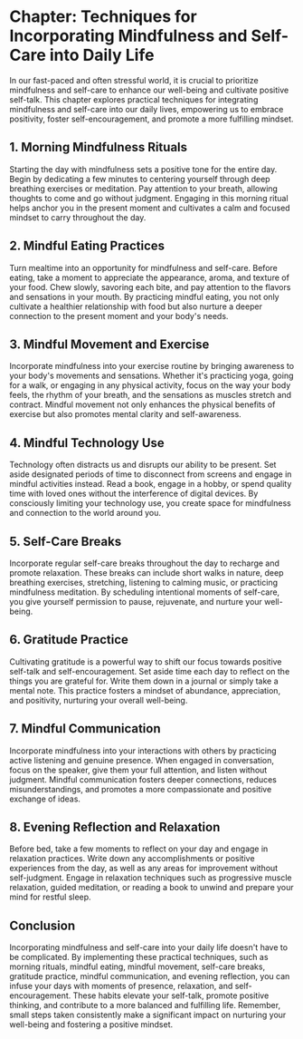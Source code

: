 Chapter: Techniques for Incorporating Mindfulness and Self-Care into Daily Life
===============================================================================

In our fast-paced and often stressful world, it is crucial to prioritize mindfulness and self-care to enhance our well-being and cultivate positive self-talk. This chapter explores practical techniques for integrating mindfulness and self-care into our daily lives, empowering us to embrace positivity, foster self-encouragement, and promote a more fulfilling mindset.

**1. Morning Mindfulness Rituals**
----------------------------------

Starting the day with mindfulness sets a positive tone for the entire day. Begin by dedicating a few minutes to centering yourself through deep breathing exercises or meditation. Pay attention to your breath, allowing thoughts to come and go without judgment. Engaging in this morning ritual helps anchor you in the present moment and cultivates a calm and focused mindset to carry throughout the day.

**2. Mindful Eating Practices**
-------------------------------

Turn mealtime into an opportunity for mindfulness and self-care. Before eating, take a moment to appreciate the appearance, aroma, and texture of your food. Chew slowly, savoring each bite, and pay attention to the flavors and sensations in your mouth. By practicing mindful eating, you not only cultivate a healthier relationship with food but also nurture a deeper connection to the present moment and your body's needs.

**3. Mindful Movement and Exercise**
------------------------------------

Incorporate mindfulness into your exercise routine by bringing awareness to your body's movements and sensations. Whether it's practicing yoga, going for a walk, or engaging in any physical activity, focus on the way your body feels, the rhythm of your breath, and the sensations as muscles stretch and contract. Mindful movement not only enhances the physical benefits of exercise but also promotes mental clarity and self-awareness.

**4. Mindful Technology Use**
-----------------------------

Technology often distracts us and disrupts our ability to be present. Set aside designated periods of time to disconnect from screens and engage in mindful activities instead. Read a book, engage in a hobby, or spend quality time with loved ones without the interference of digital devices. By consciously limiting your technology use, you create space for mindfulness and connection to the world around you.

**5. Self-Care Breaks**
-----------------------

Incorporate regular self-care breaks throughout the day to recharge and promote relaxation. These breaks can include short walks in nature, deep breathing exercises, stretching, listening to calming music, or practicing mindfulness meditation. By scheduling intentional moments of self-care, you give yourself permission to pause, rejuvenate, and nurture your well-being.

**6. Gratitude Practice**
-------------------------

Cultivating gratitude is a powerful way to shift our focus towards positive self-talk and self-encouragement. Set aside time each day to reflect on the things you are grateful for. Write them down in a journal or simply take a mental note. This practice fosters a mindset of abundance, appreciation, and positivity, nurturing your overall well-being.

**7. Mindful Communication**
----------------------------

Incorporate mindfulness into your interactions with others by practicing active listening and genuine presence. When engaged in conversation, focus on the speaker, give them your full attention, and listen without judgment. Mindful communication fosters deeper connections, reduces misunderstandings, and promotes a more compassionate and positive exchange of ideas.

**8. Evening Reflection and Relaxation**
----------------------------------------

Before bed, take a few moments to reflect on your day and engage in relaxation practices. Write down any accomplishments or positive experiences from the day, as well as any areas for improvement without self-judgment. Engage in relaxation techniques such as progressive muscle relaxation, guided meditation, or reading a book to unwind and prepare your mind for restful sleep.

**Conclusion**
--------------

Incorporating mindfulness and self-care into your daily life doesn't have to be complicated. By implementing these practical techniques, such as morning rituals, mindful eating, mindful movement, self-care breaks, gratitude practice, mindful communication, and evening reflection, you can infuse your days with moments of presence, relaxation, and self-encouragement. These habits elevate your self-talk, promote positive thinking, and contribute to a more balanced and fulfilling life. Remember, small steps taken consistently make a significant impact on nurturing your well-being and fostering a positive mindset.
